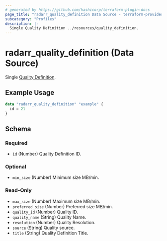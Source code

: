 ```yaml
---
# generated by https://github.com/hashicorp/terraform-plugin-docs
page_title: "radarr_quality_definition Data Source - terraform-provider-radarr"
subcategory: "Profiles"
description: |-
  Single Quality Definition ../resources/quality_definition.
---
```


# radarr_quality_definition (Data Source)

<!-- subcategory:Profiles -->
Single [Quality Definition](../resources/quality_definition).

## Example Usage

```terraform
data "radarr_quality_definition" "example" {
  id = 21
}
```

<!-- schema generated by tfplugindocs -->
## Schema

### Required

- `id` (Number) Quality Definition ID.

### Optional

- `min_size` (Number) Minimum size MB/min.

### Read-Only

- `max_size` (Number) Maximum size MB/min.
- `preferred_size` (Number) Preferred size MB/min.
- `quality_id` (Number) Quality ID.
- `quality_name` (String) Quality Name.
- `resolution` (Number) Quality Resolution.
- `source` (String) Quality source.
- `title` (String) Quality Definition Title.
